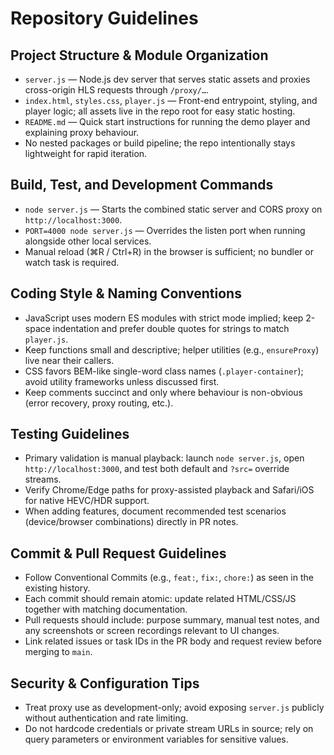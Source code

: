 # Repository Guidelines

## Project Structure & Module Organization
- `server.js` — Node.js dev server that serves static assets and proxies cross-origin HLS requests through `/proxy/…`.
- `index.html`, `styles.css`, `player.js` — Front-end entrypoint, styling, and player logic; all assets live in the repo root for easy static hosting.
- `README.md` — Quick start instructions for running the demo player and explaining proxy behaviour.
- No nested packages or build pipeline; the repo intentionally stays lightweight for rapid iteration.

## Build, Test, and Development Commands
- `node server.js` — Starts the combined static server and CORS proxy on `http://localhost:3000`.
- `PORT=4000 node server.js` — Overrides the listen port when running alongside other local services.
- Manual reload (⌘R / Ctrl+R) in the browser is sufficient; no bundler or watch task is required.

## Coding Style & Naming Conventions
- JavaScript uses modern ES modules with strict mode implied; keep 2-space indentation and prefer double quotes for strings to match `player.js`.
- Keep functions small and descriptive; helper utilities (e.g., `ensureProxy`) live near their callers.
- CSS favors BEM-like single-word class names (`.player-container`); avoid utility frameworks unless discussed first.
- Keep comments succinct and only where behaviour is non-obvious (error recovery, proxy routing, etc.).

## Testing Guidelines
- Primary validation is manual playback: launch `node server.js`, open `http://localhost:3000`, and test both default and `?src=` override streams.
- Verify Chrome/Edge paths for proxy-assisted playback and Safari/iOS for native HEVC/HDR support.
- When adding features, document recommended test scenarios (device/browser combinations) directly in PR notes.

## Commit & Pull Request Guidelines
- Follow Conventional Commits (e.g., `feat:`, `fix:`, `chore:`) as seen in the existing history.
- Each commit should remain atomic: update related HTML/CSS/JS together with matching documentation.
- Pull requests should include: purpose summary, manual test notes, and any screenshots or screen recordings relevant to UI changes.
- Link related issues or task IDs in the PR body and request review before merging to `main`.

## Security & Configuration Tips
- Treat proxy use as development-only; avoid exposing `server.js` publicly without authentication and rate limiting.
- Do not hardcode credentials or private stream URLs in source; rely on query parameters or environment variables for sensitive values.
